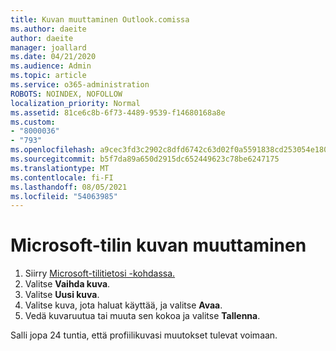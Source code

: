 ```yaml
---
title: Kuvan muuttaminen Outlook.comissa
ms.author: daeite
author: daeite
manager: joallard
ms.date: 04/21/2020
ms.audience: Admin
ms.topic: article
ms.service: o365-administration
ROBOTS: NOINDEX, NOFOLLOW
localization_priority: Normal
ms.assetid: 81ce6c8b-6f73-4489-9539-f14680168a8e
ms.custom:
- "8000036"
- "793"
ms.openlocfilehash: a9cec3fd3c2902c8dfd6742c63d02f0a5591838cd253054e18052cf67648ec1b
ms.sourcegitcommit: b5f7da89a650d2915dc652449623c78be6247175
ms.translationtype: MT
ms.contentlocale: fi-FI
ms.lasthandoff: 08/05/2021
ms.locfileid: "54063985"
---
```

# <a name="change-your-microsoft-account-picture"></a>Microsoft-tilin kuvan muuttaminen

1. Siirry [Microsoft-tilitietosi -kohdassa.](https://go.microsoft.com/fwlink/p/?linkid=860841)
2. Valitse **Vaihda kuva**.
3. Valitse **Uusi kuva**.
4. Valitse kuva, jota haluat käyttää, ja valitse **Avaa**.
5. Vedä kuvaruutua tai muuta sen kokoa ja valitse **Tallenna**.

Salli jopa 24 tuntia, että profiilikuvasi muutokset tulevat voimaan.